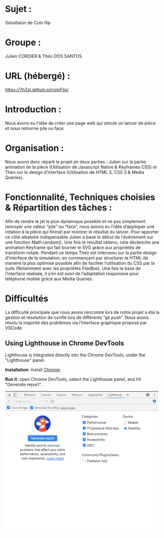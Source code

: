 # Sujet : 

Simultaion de Coin flip


# Groupe : 

Julien CORDIER & Théo DOS SANTOS


# URL (hébergé) : 

https://7h2st.github.io/coinFlip/


# Introduction :

Nous avons eu l’idée de créer une page web qui simule un lancer de pièce et nous retourne pile ou face. 


# Organisation :

Nous avons donc réparti le projet en deux parties : Julien sur la partie animation de la pièce (Utilisation de Javascript Native & Keyframes CSS) et Théo sur le design d’interface (Utilisation de HTML 5, CSS 3 & Media Queries).


# Fonctionnalité, Techniques choisies & Répartition des tâches :

Afin de rendre le jet le plus dynamique possible et ne pas simplement renvoyer une valeur “pile” ou “face”, nous avions eu l’idée d’appliquer une rotation à la pièce qui finirait par montrer le résultat du lancer.
Pour apporter ce côté aléatoire indispensable Julien a basé le début de l'événement sur une fonction Math.random(). Une fois le résultat obtenu, cela déclenche une animation Keyframe qui fait tourner le SVG grâce aux propriétés de transform-rotate.
Pendant ce temps Théo est intervenu sur la partie design d’interface de la simulation, en commençant par structurer le HTML de manière la plus optimisé possible afin de faciliter l’utilisation du CSS par la suite (Notamment avec les propriétés FlexBox). Une fois la base de l’interface réalisée, il s’en est suivi de l’adaptation responsive pour téléphone mobile grâce aux Media Queries.


# Difficultés
La difficulté principale que nous avons rencontré lors de notre projet a été la gestion et résolution de conflit lors de différents “git push”.
Nous avons résolu la majorité des problèmes via l’interface graphique proposé par VSCode.

## Using Lighthouse in Chrome DevTools

Lighthouse is integrated directly into the Chrome DevTools, under the "Lighthouse" panel.

**Installation**: install [Chrome](https://www.google.com/chrome/browser).

**Run it**: open Chrome DevTools, select the Lighthouse panel, and hit "Generate report".

<img src="https://raw.githubusercontent.com/GoogleChrome/lighthouse/4dbab6bf5466e7220980bccd2f5883f4ad661725/assets/example_dev_tools.png" alt="Lighthouse integration in Chrome DevTools" width="500px">
